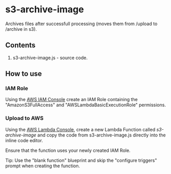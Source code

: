 # s3-archive-image

Archives files after successfull processing (moves them from /upload to /archive in s3).

## Contents

1. s3-archive-image.js - source code.

## How to use

### IAM Role

Using the [AWS IAM Console](https://aws.amazon.com/console/) create an IAM Role containing the "AmazonS3FullAccess" and "AWSLambdaBasicExecutionRole" permissions. 

### Upload to AWS

Using the [AWS Lambda Console](https://aws.amazon.com/lambda), create a new Lambda Function called *s3-archive-image* and copy the code from s3-archive-image.js directly into the inline code editor.

Ensure that the function uses your newly created IAM Role.

Tip: Use the "blank function" blueprint and skip the "configure triggers" prompt when creating the function.
